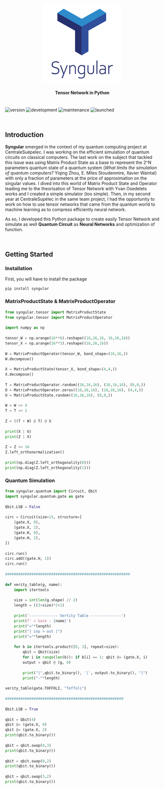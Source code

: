 <!-- <h1 align="center">Syngular</h1> -->

<h1 align="center"> </h1>
<div align="center">
  <img src="resources/Syngular.png">
</div>

<h4 align="center">Tensor Network in Python</h4>

<h1 align="center"> </h1>

![version](https://img.shields.io/badge/version-0.0.1-blueviolet)
![development](https://img.shields.io/badge/development-in%20progress-orange)
![maintenance](https://img.shields.io/badge/maintained-yes-brightgreen.svg)
![launched](https://img.shields.io/badge/launched-no-red.svg)


<br>

## Introduction

**Syngular** emerged in the context of my quantum computing project at CentraleSuépelec. I was working on the efficient simulation of quantum circuits on classical computers. The last work on the subject that tackled this issue was using Matrix Product State as a base to represent the 2^N parameters quantum state of a quantum system (_What limits the simulation of quantum computers?_ Yiqing Zhou, E. Miles Stoudenmire, Xavier Waintal) with only a fraction of parameters at the price of approximation on the singular values. 
I dived into this world of Matrix Product State and Operator leading me to the theorisation of Tensor Network with Yvan Osedelets works and I created a simple simulator (too simple). Then, in my second year at CentraleSupélec in the same team project, I had the opportunity to work on how to use tensor networks that came from the quantum world to machine learning as to compress efficiently neural network.

As so, I developed this Python package to create easily Tensor Network and simulate as well **Quantum Circuit** as **Neural Networks** and optimization of function.


<br>

## Getting Started

### Installation 

First, you will have to install the package

```bash
pip install syngular
```

### MatrixProductState & MatrixProductOperator

```python
from syngular.tensor import MatrixProductState
from syngular.tensor import MatrixProductOperator

import numpy as np

tensor_W = np.arange(16**6).reshape((16,16,16, 16,16,16))
tensor_X = np.arange(16**3).reshape((16,16,16))

W = MatrixProductOperator(tensor_W, bond_shape=(16,16,))
W.decompose()

X = MatrixProductState(tensor_X, bond_shape=(4,4,))
X.decompose()

T = MatrixProductOperator.random((16,16,16), (16,16,16), (8,8,))
O = MatrixProductOperator.zeros((16,16,16), (16,16,16), (4,4,))
U = MatrixProductState.random((16,16,16), (8,8,))

W = W >> 4
T = T >> 2

Z = ((T + W) @ T) @ X

print(X | U)
print(Z | X)

Z = Z >> 16
Z.left_orthonormalization()

print(np.diag(Z.left_orthogonality(0)))
print(np.diag(Z.left_orthogonality(1)))
```

### Quantum Simulation

```python
from syngular.quantum import Circuit, Qbit
import syngular.quantum.gate as gate

Qbit.LSB = False

circ = Circuit(size=15, structure=[
    (gate.X, 0),
    (gate.X, 2),
    (gate.H, 0),
    (gate.H, 2),
])

circ.run()
circ.add((gate.H, 1))
circ.run()

#########################################################

def verity_table(g, name):
    import itertools

    size = int(len(g.shape) // 2)
    length = ((3+size)*2+1)
    
    print('------------- Vertity Table --------------')
    print(f' > Gate : {name}')
    print("="*length)
    print("| inp > out |")
    print("="*length)

    for b in itertools.product([0, 1], repeat=size):
        qbit = Qbit(size)
        for i in range(len(b)): if b[i] == 1: qbit @= (gate.X, i)
        output = qbit @ (g, 0)

        print("|",qbit.to_binary(), '|', output.to_binary(), "|")
        print("-"*length)

verity_table(gate.TOFFOLI, "Toffoli")

######################################################

Qbit.LSB = True

qbit = Qbit(4)
qbit @= (gate.X, 0)
qbit @= (gate.X, 2)
print(qbit.to_binary())

qbit = qbit.swap(0,3)
print(qbit.to_binary())

qbit = qbit.swap(0,2)
print(qbit.to_binary())

qbit = qbit.swap(3,2)
print(qbit.to_binary())
```